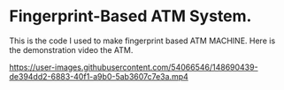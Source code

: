 # Fingerprint-Based ATM System.
This is the code I used to make fingerprint based ATM MACHINE.
Here is the demonstration video the ATM.

https://user-images.githubusercontent.com/54066546/148690439-de394dd2-6883-40f1-a9b0-5ab3607c7e3a.mp4

